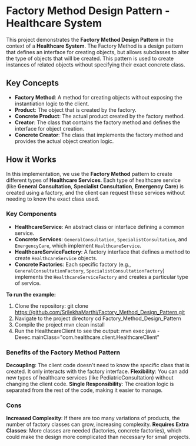 # Factory Method Design Pattern - Healthcare System

This project demonstrates the **Factory Method Design Pattern** in the context of a **Healthcare System**. The Factory Method is a design pattern that defines an interface for creating objects, but allows subclasses to alter the type of objects that will be created. This pattern is used to create instances of related objects without specifying their exact concrete class.

## Key Concepts

- **Factory Method**: A method for creating objects without exposing the instantiation logic to the client.
- **Product**: The object that is created by the factory.
- **Concrete Product**: The actual product created by the factory method.
- **Creator**: The class that contains the factory method and defines the interface for object creation.
- **Concrete Creator**: The class that implements the factory method and provides the actual object creation logic.

## How it Works

In this implementation, we use the **Factory Method** pattern to create different types of **Healthcare Services**. Each type of healthcare service (like **General Consultation**, **Specialist Consultation**, **Emergency Care**) is created using a factory, and the client can request these services without needing to know the exact class used.

### **Key Components**
- **HealthcareService**: An abstract class or interface defining a common service.
- **Concrete Services**: `GeneralConsultation`, `SpecialistConsultation`, and `EmergencyCare`, which implement `HealthcareService`.
- **HealthcareServiceFactory**: A factory interface that defines a method to create `HealthcareService` objects.
- **Concrete Factories**: Each specific factory (e.g., `GeneralConsultationFactory`, `SpecialistConsultationFactory`) implements the `HealthcareServiceFactory` and creates a particular type of service.

**To run the example:**

1. Clone the repository:
        git clone https://github.com/SrilekhaMarthi/Factory_Method_Design_Pattern.git
2. Navigate to the project directory
       cd Factory_Method_Design_Pattern
3. Compile the project
       mvn clean install
4. Run the HealthcareClient to see the output:
       mvn exec:java -Dexec.mainClass="com.healthcare.client.HealthcareClient"
   
### **Benefits of the Factory Method Pattern**
**Decoupling**: The client code doesn't need to know the specific class that is created. It only interacts with the factory interface.
**Flexibility**: You can add new types of healthcare services (like PediatricConsultation) without changing the client code.
**Single Responsibility**: The creation logic is separated from the rest of the code, making it easier to manage.

### **Cons**
**Increased Complexity**: If there are too many variations of products, the number of factory classes can grow, increasing complexity.
**Requires Extra Classes**: More classes are needed (factories, concrete factories), which could make the design more complicated than necessary for small projects.







            
